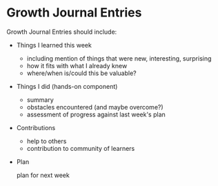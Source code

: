 # Growth Journal Entries

Growth Journal Entries should include:

- Things I learned this week

    * including mention of things that were new, interesting, surprising
    * how it fits with what I already knew
    * where/when is/could this be valuable?

- Things I did (hands-on component)

    * summary
    * obstacles encountered (and maybe overcome?)
    * assessment of progress against last week's plan

- Contributions

    * help to others
    * contribution to community of learners

- Plan

    plan for next week
